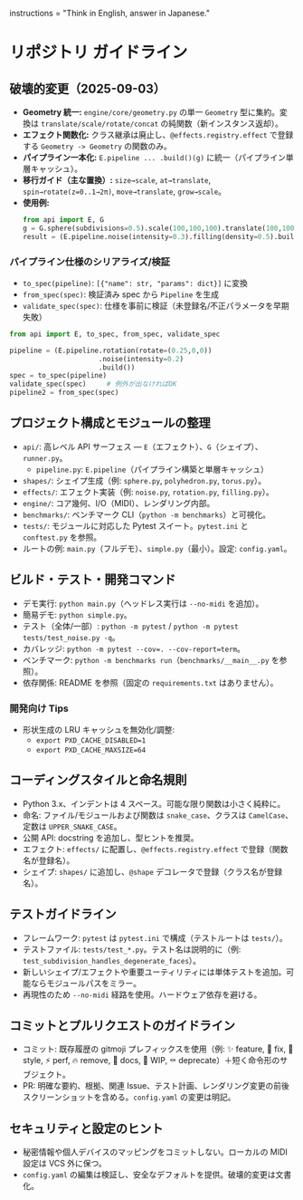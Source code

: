 instructions = "Think in English, answer in Japanese."

# リポジトリ ガイドライン

## 破壊的変更（2025-09-03）

- **Geometry 統一:** `engine/core/geometry.py` の単一 `Geometry` 型に集約。変換は `translate/scale/rotate/concat` の純関数（新インスタンス返却）。
- **エフェクト関数化:** クラス継承は廃止し、`@effects.registry.effect` で登録する `Geometry -> Geometry` の関数のみ。
- **パイプライン一本化:** `E.pipeline ... .build()(g)` に統一（パイプライン単層キャッシュ）。
- **移行ガイド（主な置換）:** `size→scale`, `at→translate`, `spin→rotate(z=0..1→2π)`, `move→translate`, `grow→scale`。
- **使用例:**
  ```python
  from api import E, G
  g = G.sphere(subdivisions=0.5).scale(100,100,100).translate(100,100,0)
  result = (E.pipeline.noise(intensity=0.3).filling(density=0.5).build())(g)
  ```

### パイプライン仕様のシリアライズ/検証

- `to_spec(pipeline)`: `[{"name": str, "params": dict}]` に変換
- `from_spec(spec)`: 検証済み spec から `Pipeline` を生成
- `validate_spec(spec)`: 仕様を事前に検証（未登録名/不正パラメータを早期失敗）

```python
from api import E, to_spec, from_spec, validate_spec

pipeline = (E.pipeline.rotation(rotate=(0.25,0,0))
                      .noise(intensity=0.2)
                      .build())
spec = to_spec(pipeline)
validate_spec(spec)     # 例外が出なければOK
pipeline2 = from_spec(spec)
```

## プロジェクト構成とモジュールの整理

- `api/`: 高レベル API サーフェス — `E`（エフェクト）、`G`（シェイプ）、`runner.py`。
  - `pipeline.py`: `E.pipeline`（パイプライン構築と単層キャッシュ）
- `shapes/`: シェイプ生成（例: `sphere.py`, `polyhedron.py`, `torus.py`）。
- `effects/`: エフェクト実装（例: `noise.py`, `rotation.py`, `filling.py`）。
- `engine/`: コア幾何、I/O（MIDI）、レンダリング内部。
- `benchmarks/`: ベンチマーク CLI（`python -m benchmarks`）と可視化。
- `tests/`: モジュールに対応した Pytest スイート。`pytest.ini` と `conftest.py` を参照。
- ルートの例: `main.py`（フルデモ）、`simple.py`（最小）。設定: `config.yaml`。

## ビルド・テスト・開発コマンド

- デモ実行: `python main.py`（ヘッドレス実行は `--no-midi` を追加）。
- 簡易デモ: `python simple.py`。
- テスト（全体/一部）: `python -m pytest` / `python -m pytest tests/test_noise.py -q`。
- カバレッジ: `python -m pytest --cov=. --cov-report=term`。
- ベンチマーク: `python -m benchmarks run`（`benchmarks/__main__.py` を参照）。
- 依存関係: README を参照（固定の `requirements.txt` はありません）。

### 開発向け Tips
- 形状生成の LRU キャッシュを無効化/調整:
  - `export PXD_CACHE_DISABLED=1`
  - `export PXD_CACHE_MAXSIZE=64`

## コーディングスタイルと命名規則

- Python 3.x、インデントは 4 スペース。可能な限り関数は小さく純粋に。
- 命名: ファイル/モジュールおよび関数は `snake_case`、クラスは `CamelCase`、定数は `UPPER_SNAKE_CASE`。
- 公開 API: docstring を追加し、型ヒントを推奨。
- エフェクト: `effects/` に配置し、`@effects.registry.effect` で登録（関数名が登録名）。
- シェイプ: `shapes/` に追加し、`@shape` デコレータで登録（クラス名が登録名）。

## テストガイドライン

- フレームワーク: `pytest` は `pytest.ini` で構成（テストルートは `tests/`）。
- テストファイル: `tests/test_*.py`。テスト名は説明的に（例: `test_subdivision_handles_degenerate_faces`）。
- 新しいシェイプ/エフェクトや重要ユーティリティには単体テストを追加。可能ならモジュールパスをミラー。
- 再現性のため `--no-midi` 経路を使用。ハードウェア依存を避ける。

## コミットとプルリクエストのガイドライン

- コミット: 既存履歴の gitmoji プレフィックスを使用（例: ✨ feature, 🐛 fix, 🎨 style, ⚡️ perf, 🔥 remove, 📝 docs, 🚧 WIP, ⚰️ deprecate）＋短く命令形のサブジェクト。
- PR: 明確な要約、根拠、関連 Issue、テスト計画、レンダリング変更の前後スクリーンショットを含める。`config.yaml` の変更は明記。

## セキュリティと設定のヒント

- 秘密情報や個人デバイスのマッピングをコミットしない。ローカルの MIDI 設定は VCS 外に保つ。
- `config.yaml` の編集は検証し、安全なデフォルトを提供。破壊的変更は文書化。
